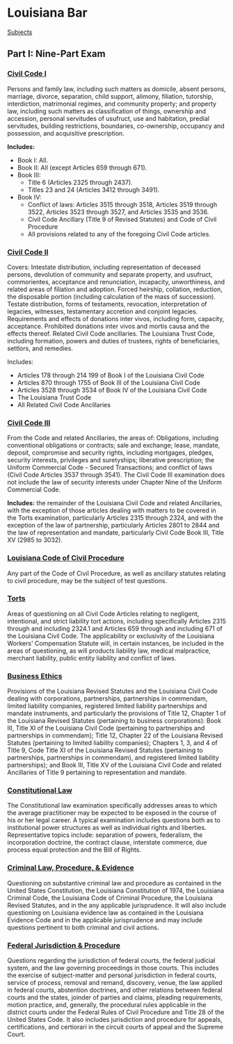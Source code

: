 # Louisiana Bar

[Subjects](https://www.lascba.org/info/BarExam/#subjects)

## Part I: Nine-Part Exam

### [Civil Code I](tests/Prev-1-CC1.pdf)
Persons and family law, including such matters as domicile, absent persons, marriage, divorce, separation, child support, alimony, filiation, tutorship, interdiction, matrimonial regimes, and community property; and property law, including such matters as classification of things, ownership and accession, personal servitudes of usufruct, use and habitation, predial servitudes, building restrictions, boundaries, co-ownership, occupancy and possession, and acquisitive prescription.

**Includes:**
- Book I: All.
- Book II: All (except Articles 659 through 671).
- Book III:
    - Title 6 (Articles 2325 through 2437).
    - Titles 23 and 24 (Articles 3412 through 3491).
- Book IV:
    - Conflict of laws: Articles 3515 through 3518, Articles 3519 through 3522, Articles 3523 through 3527, and Articles 3535 and 3536.
    - Civil Code Ancillary (Title 9 of Revised Statutes) and Code of Civil Procedure
    - All provisions related to any of the foregoing Civil Code articles.


### [Civil Code II](tests/Prev-2-CC2.pdf)
Covers: Intestate distribution, including representation of deceased persons, devolution of community and separate property, and usufruct, commorientes, acceptance and renunciation, incapacity, unworthiness, and related areas of filiation and adoption. Forced heirship, collation, reduction, the disposable portion (including calculation of the mass of succession). Testate distribution, forms of testaments, revocation, interpretation of legacies, witnesses, testamentary accretion and conjoint legacies. Requirements and effects of donations inter vivos, including form, capacity, acceptance. Prohibited donations inter vivos and mortis causa and the effects thereof. Related Civil Code ancillaries. The Louisiana Trust Code, including formation, powers and duties of trustees, rights of beneficiaries, settlors, and remedies.

Includes:

- Articles 178 through 214 199 of Book I of the Louisiana Civil Code
- Articles 870 through 1755 of Book III of the Louisiana Civil Code
- Articles 3528 through 3534 of Book IV of the Louisiana Civil Code
- The Louisiana Trust Code
- All Related Civil Code Ancillaries


### [Civil Code III](tests/Prev-3-CC3.pdf)
From the Code and related Ancillaries, the areas of: Obligations, including conventional obligations or contracts; sale and exchange; lease, mandate, deposit, compromise and security rights, including mortgages, pledges, security interests, privileges and suretyships; liberative prescription; the Uniform Commercial Code - Secured Transactions; and conflict of laws (Civil Code Articles 3537 through 3541). The Civil Code III examination does not include the law of security interests under Chapter Nine of the Uniform Commercial Code.

**Includes:** the remainder of the Louisiana Civil Code and related Ancillaries, with the exception of those articles dealing with matters to be covered in the Torts examination, particularly Articles 2315 through 2324, and with the exception of the law of partnership, particularly Articles 2801 to 2844 and the law of representation and mandate, particularly Civil Code Book III, Title XV (2985 to 3032).

### [Louisiana Code of Civil Procedure](tests/Prev-4-LCCP.pdf)
Any part of the Code of Civil Procedure, as well as ancillary statutes relating to civil procedure, may be the subject of test questions.


### [Torts](tests/Prev-5-Torts.pdf)
Areas of questioning on all Civil Code Articles relating to negligent, intentional, and strict liability tort actions, including specifically Articles 2315 through and including 2324.1 and Articles 659 through and including 671 of the Louisiana Civil Code. The applicability or exclusivity of the Louisiana Workers' Compensation Statute will, in certain instances, be included in the areas of questioning, as will products liability law, medical malpractice, merchant liability, public entity liability and conflict of laws.




### [Business Ethics](tests/Prev-6-BE.pdf)
Provisions of the Louisiana Revised Statutes and the Louisiana Civil Code dealing with corporations, partnerships, partnerships in commendam, limited liability companies, registered limited liability partnerships and mandate instruments, and particularly the provisions of Title 12, Chapter 1 of the Louisiana Revised Statutes (pertaining to business corporations): Book III, Title XI of the Louisiana Civil Code (pertaining to partnerships and partnerships in commendam); Title 12, Chapter 22 of the Louisiana Revised Statutes (pertaining to limited liability companies); Chapters 1, 3, and 4 of Title 9, Code Title XI of the Louisiana Revised Statutes (pertaining to partnerships, partnerships in commendam), and registered limited liability partnerships); and Book III, Title XV of the Louisiana Civil Code and related Ancillaries of Title 9 pertaining to representation and mandate.


### [Constitutional Law](tests/Prev-7-Con.pdf)
The Constitutional law examination specifically addresses areas to which the average practitioner may be expected to be exposed in the course of his or her legal career. A typical examination includes questions both as to institutional power structures as well as individual rights and liberties. Representative topics include: separation of powers, federalism, the incorporation doctrine, the contract clause, interstate commerce, due process equal protection and the Bill of Rights.


### [Criminal Law, Procedure, & Evidence](tests/Prev-8-Crim.pdf)
Questioning on substantive criminal law and procedure as contained in the United States Constitution, the Louisiana Constitution of 1974, the Louisiana Criminal Code, the Louisiana Code of Criminal Procedure, the Louisiana Revised Statutes, and in the any applicable jurisprudence. It will also include questioning on Louisiana evidence law as contained in the Louisiana Evidence Code and in the applicable jurisprudence and may include questions pertinent to both criminal and civil actions.

### [Federal Jurisdiction & Procedure](tests/Prev-9-FJP.pdf)
Questions regarding the jurisdiction of federal courts, the federal judicial system, and the law governing proceedings in those courts. This includes the exercise of subject-matter and personal jurisdiction in federal courts, service of process, removal and remand, discovery, venue, the law applied in federal courts, abstention doctrines, and other relations between federal courts and the states, joinder of parties and claims, pleading requirements, motion practice, and, generally, the procedural rules applicable in the district courts under the Federal Rules of Civil Procedure and Title 28 of the United States Code. It also includes jurisdiction and procedure for appeals, certifications, and certiorari in the circuit courts of appeal and the Supreme Court.

